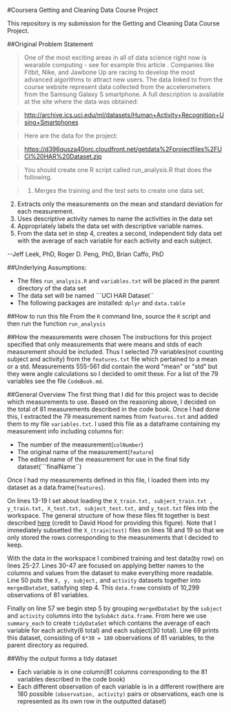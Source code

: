 #Coursera Getting and Cleaning Data Course Project

This repository is my submission for the Getting and Cleaning Data Course Project.

##Original Problem Statement
>One of the most exciting areas in all of data science right now is wearable computing - see for example this article . Companies like Fitbit, Nike, and Jawbone Up are racing to develop the most advanced algorithms to attract new users. The data linked to from the course website represent data collected from the accelerometers from the Samsung Galaxy S smartphone. A full description is available at the site where the data was obtained: 

>http://archive.ics.uci.edu/ml/datasets/Human+Activity+Recognition+Using+Smartphones 

>Here are the data for the project: 

>https://d396qusza40orc.cloudfront.net/getdata%2Fprojectfiles%2FUCI%20HAR%20Dataset.zip 

>You should create one R script called run_analysis.R that does the following. 

>1. Merges the training and the test sets to create one data set.
2. Extracts only the measurements on the mean and standard deviation for each measurement. 
3. Uses descriptive activity names to name the activities in the data set
4. Appropriately labels the data set with descriptive variable names. 
5. From the data set in step 4, creates a second, independent tidy data set with the average of each variable for each activity and each subject.

--Jeff Leek, PhD, Roger D. Peng, PhD, Brian Caffo, PhD

##Underlying Assumptions:
* The files ```run_analysis.R``` and ```variables.txt``` will be placed in the parent directory of the data set
* The data set will be named ```UCI HAR Dataset``
* The following packages are installed: ```dplyr``` and ```data.table```

##How to run this file
From the ```R``` command line, source the ```R``` script and then run the function ```run_analysis```

##How the measurements were chosen
The instructions for this project specified that only measurements that were means and stds of each measurement should be included. Thus I selected 79 variables(not counting subject and activity)  from the ```features.txt``` file which pertained to a mean or a std. Measurements 555-561 did contain the word "mean" or "std" but they were angle calculations so I decided to omit these. For a list of the 79 variables see the file ```CodeBook.md```.

##General Overview
The first thing that I did for this project was to decide which measurements to use. Based on the reasoning above, I decided on the total of 81 measurements described in the code book. Once I had done this, I extracted the 79 measurement names from ```features.txt``` and added them to my file ```variables.txt```. I used this file as a dataframe containing my measurement info including columns for:

* The number of the measurement(```colNumber```)
* The original name of the measurement(```feature```)
* The edited name of the measurement for use in the final tidy dataset(```finalName``)

Once I had my measurements defined in this file, I loaded them into my dataset as a data.frame(```features```). 

On lines 13-19 I set about loading the ```X_train.txt, subject_train.txt , y_train.txt, X_test.txt, subject_test.txt,``` and ```y_test.txt``` files into the workspace. The general structure of how these files fit together is best described [here](https://coursera-forum-screenshots.s3.amazonaws.com/ab/a2776024af11e4a69d5576f8bc8459/Slide2.png) (credit to David Hood for providing this figure). Note that I immediately subsetted the ```X_(train|test)``` files on lines 18 and 19 so that we only stored the rows corresponding to the measurements that I decided to keep.

With the data in the workspace I combined training and test data(by row) on lines 25-27. Lines 30-47 are focused on applying better names to the columns and values from the dataset to make everything more readable. Line 50 puts the ```X, y, subject,``` and ```activity``` datasets together into ```mergedDataSet```, satisfying step 4. This ```data.frame``` consists of 10,299 observations of 81 variables.

Finally on line 57 we begin step 5 by grouping ```mergedDataSet``` by the ```subject``` and ```activity``` columns into the ```bySubAct``` ```data.frame```. From here we use ```summary_each``` to create ```tidyDataSet``` which contains the average of each variable for each activity(6 total) and each subject(30 total). Line 69 prints this dataset, consisting of ```6*30 = 180``` observations of 81 variables, to the parent directory as required.

##Why the output forms a tidy dataset
* Each variable is in one column(81 columns corresponding to the 81 variables described in the code book)
* Each different observation of each variable is in a different row(there are 180 possible ```(observation, activity)``` pairs or observations, each one is represented as its own row in the outputted dataset)
